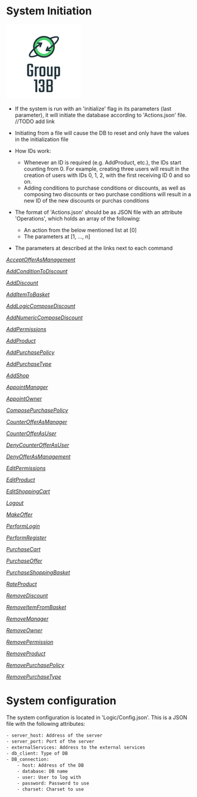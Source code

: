 # System Initiation

![Our best logo ever](Logo.png)

- If the system is run with an 'initialize' flag in its parameters (last parameter), it will initiate the database
  according to 'Actions.json' file. //TODO add link

- Initiating from a file will cause the DB to reset and only have the values in the initialization file

- How IDs work:
    - Whenever an ID is required (e.g. AddProduct, etc.), the IDs start counting from 0. For example, creating three
      users will result in the creation of users with IDs 0, 1, 2, with the first receiving ID 0 and so on.
    - Adding conditions to purchase conditions or discounts, as well as composing two discounts or two purchase
      conditions will result in a new ID of the new discounts or purchas conditions

- The format of 'Actions.json' should be as JSON file with an attribute 'Operations', which holds an array of the
  following:
    - An action from the below mentioned list at [0]
    - The parameters at [1, ..., n]

- The parameters at described at the links next to each command

<i>

[AcceptOfferAsManagement](https://github.com/tomsandalon/WSEP/blob/9e893fd29080d371259a425ed519485a4f2a9119/Logic/Service/Service.ts#L550)

[AddConditionToDiscount](https://github.com/tomsandalon/WSEP/blob/9e893fd29080d371259a425ed519485a4f2a9119/Logic/Service/Service.ts#L62)

[AddDiscount](https://github.com/tomsandalon/WSEP/blob/9e893fd29080d371259a425ed519485a4f2a9119/Logic/Service/Service.ts#L74)

[AddItemToBasket](https://github.com/tomsandalon/WSEP/blob/9e893fd29080d371259a425ed519485a4f2a9119/Logic/Service/Service.ts#L151)

[AddLogicComposeDiscount](https://github.com/tomsandalon/WSEP/blob/9e893fd29080d371259a425ed519485a4f2a9119/Logic/Service/Service.ts#L84)

[AddNumericComposeDiscount](https://github.com/tomsandalon/WSEP/blob/9e893fd29080d371259a425ed519485a4f2a9119/Logic/Service/Service.ts#L96)

[AddPermissions](https://github.com/tomsandalon/WSEP/blob/9e893fd29080d371259a425ed519485a4f2a9119/Logic/Service/Service.ts#L162)

[AddProduct](https://github.com/tomsandalon/WSEP/blob/9e893fd29080d371259a425ed519485a4f2a9119/Logic/Service/Service.ts#L173)

[AddPurchasePolicy](https://github.com/tomsandalon/WSEP/blob/9e893fd29080d371259a425ed519485a4f2a9119/Logic/Service/Service.ts#L108)

[AddPurchaseType](https://github.com/tomsandalon/WSEP/blob/9e893fd29080d371259a425ed519485a4f2a9119/Logic/Service/Service.ts#L608)

[AddShop](https://github.com/tomsandalon/WSEP/blob/9e893fd29080d371259a425ed519485a4f2a9119/Logic/Service/Service.ts#L188)

[AppointManager](https://github.com/tomsandalon/WSEP/blob/9e893fd29080d371259a425ed519485a4f2a9119/Logic/Service/Service.ts#L208)

[AppointOwner](https://github.com/tomsandalon/WSEP/blob/9e893fd29080d371259a425ed519485a4f2a9119/Logic/Service/Service.ts#L218)

[ComposePurchasePolicy](https://github.com/tomsandalon/WSEP/blob/9e893fd29080d371259a425ed519485a4f2a9119/Logic/Service/Service.ts#L119)

[CounterOfferAsManager](https://github.com/tomsandalon/WSEP/blob/9e893fd29080d371259a425ed519485a4f2a9119/Logic/Service/Service.ts#L564)

[CounterOfferAsUser](https://github.com/tomsandalon/WSEP/blob/9e893fd29080d371259a425ed519485a4f2a9119/Logic/Service/Service.ts#L618)

[DenyCounterOfferAsUser](https://github.com/tomsandalon/WSEP/blob/9e893fd29080d371259a425ed519485a4f2a9119/Logic/Service/Service.ts#L575)

[DenyOfferAsManagement](https://github.com/tomsandalon/WSEP/blob/9e893fd29080d371259a425ed519485a4f2a9119/Logic/Service/Service.ts#L554)

[EditPermissions](https://github.com/tomsandalon/WSEP/blob/9e893fd29080d371259a425ed519485a4f2a9119/Logic/Service/Service.ts#L244)

[EditProduct](https://github.com/tomsandalon/WSEP/blob/9e893fd29080d371259a425ed519485a4f2a9119/Logic/Service/Service.ts#L255)

[EditShoppingCart](https://github.com/tomsandalon/WSEP/blob/9e893fd29080d371259a425ed519485a4f2a9119/Logic/Service/Service.ts#L267)

[Logout](https://github.com/tomsandalon/WSEP/blob/9e893fd29080d371259a425ed519485a4f2a9119/Logic/Service/Service.ts#L319)

[MakeOffer](https://github.com/tomsandalon/WSEP/blob/9e893fd29080d371259a425ed519485a4f2a9119/Logic/Service/Service.ts#L524)

[PerformLogin](https://github.com/tomsandalon/WSEP/blob/9e893fd29080d371259a425ed519485a4f2a9119/Logic/Service/Service.ts#L335)

[PerformRegister](https://github.com/tomsandalon/WSEP/blob/9e893fd29080d371259a425ed519485a4f2a9119/Logic/Service/Service.ts#L344)

[PurchaseCart](https://github.com/tomsandalon/WSEP/blob/9e893fd29080d371259a425ed519485a4f2a9119/Logic/Service/Service.ts#L384)

[PurchaseOffer](https://github.com/tomsandalon/WSEP/blob/9e893fd29080d371259a425ed519485a4f2a9119/Logic/Service/Service.ts#L588)

[PurchaseShoppingBasket](https://github.com/tomsandalon/WSEP/blob/9e893fd29080d371259a425ed519485a4f2a9119/Logic/Service/Service.ts#L393)

[RateProduct](https://github.com/tomsandalon/WSEP/blob/9e893fd29080d371259a425ed519485a4f2a9119/Logic/Service/Service.ts#L489)

[RemoveDiscount](https://github.com/tomsandalon/WSEP/blob/9e893fd29080d371259a425ed519485a4f2a9119/Logic/Service/Service.ts#L443)

[RemoveItemFromBasket](https://github.com/tomsandalon/WSEP/blob/9e893fd29080d371259a425ed519485a4f2a9119/Logic/Service/Service.ts#L278)

[RemoveManager](https://github.com/tomsandalon/WSEP/blob/9e893fd29080d371259a425ed519485a4f2a9119/Logic/Service/Service.ts#L403)

[RemoveOwner](https://github.com/tomsandalon/WSEP/blob/9e893fd29080d371259a425ed519485a4f2a9119/Logic/Service/Service.ts#L131)

[RemovePermission](https://github.com/tomsandalon/WSEP/blob/9e893fd29080d371259a425ed519485a4f2a9119/Logic/Service/Service.ts#L500)

[RemoveProduct](https://github.com/tomsandalon/WSEP/blob/9e893fd29080d371259a425ed519485a4f2a9119/Logic/Service/Service.ts#L413)

[RemovePurchasePolicy](https://github.com/tomsandalon/WSEP/blob/9e893fd29080d371259a425ed519485a4f2a9119/Logic/Service/Service.ts#L141)

[RemovePurchaseType](https://github.com/tomsandalon/WSEP/blob/9e893fd29080d371259a425ed519485a4f2a9119/Logic/Service/Service.ts#L598)

</i>

# System configuration

The system configuration is located in 'Logic/Config.json'. This is a JSON file with the following attributes:

    - server_host: Address of the server
    - server_port: Port of the server
    - externalServices: Address to the external services
    - db_client: Type of DB
    - DB_connection:
        - host: Address of the DB
        - database: DB name
        - user: User to log with
        - password: Password to use
        - charset: Charset to use